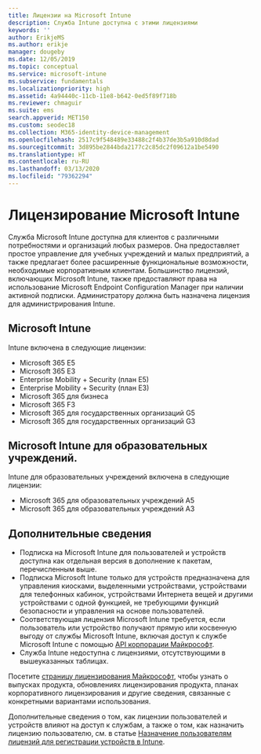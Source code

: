 ```yaml
---
title: Лицензии на Microsoft Intune
description: Служба Intune доступна с этими лицензиями
keywords: ''
author: ErikjeMS
ms.author: erikje
manager: dougeby
ms.date: 12/05/2019
ms.topic: conceptual
ms.service: microsoft-intune
ms.subservice: fundamentals
ms.localizationpriority: high
ms.assetid: 4a94440c-11cb-11e8-b642-0ed5f89f718b
ms.reviewer: chmaguir
ms.suite: ems
search.appverid: MET150
ms.custom: seodec18
ms.collection: M365-identity-device-management
ms.openlocfilehash: 2517c9f548489e33488c2f4b37de3b5a910d8dad
ms.sourcegitcommit: 3d895be2844bda2177c2c85dc2f09612a1be5490
ms.translationtype: HT
ms.contentlocale: ru-RU
ms.lasthandoff: 03/13/2020
ms.locfileid: "79362294"
---
```

# <a name="microsoft-intune-licensing"></a>Лицензирование Microsoft Intune
Служба Microsoft Intune доступна для клиентов с различными потребностями и организаций любых размеров. Она предоставляет простое управление для учебных учреждений и малых предприятий, а также предлагает более расширенные функциональные возможности, необходимые корпоративным клиентам. Большинство лицензий, включающих Microsoft Intune, также предоставляют права на использование Microsoft Endpoint Configuration Manager при наличии активной подписки. Администратору должна быть назначена лицензия для администрирования Intune.

## <a name="microsoft-intune"></a>Microsoft Intune
Intune включена в следующие лицензии:

- Microsoft 365 E5
- Microsoft 365 E3
- Enterprise Mobility + Security (план E5)
- Enterprise Mobility + Security (план E3)
- Microsoft 365 для бизнеса
- Microsoft 365 F3
- Microsoft 365 для государственных организаций G5
- Microsoft 365 для государственных организаций G3

## <a name="microsoft-intune-for-education"></a>Microsoft Intune для образовательных учреждений.
Intune для образовательных учреждений включена в следующие лицензии:

- Microsoft 365 для образовательных учреждений A5
- Microsoft 365 для образовательных учреждений A3

## <a name="additional-information"></a>Дополнительные сведения
- Подписка на Microsoft Intune для пользователей и устройств доступна как отдельная версия в дополнение к пакетам, перечисленным выше.
- Подписка Microsoft Intune только для устройств предназначена для управления киосками, выделенными устройствами, устройствами для телефонных кабинок, устройствами Интернета вещей и другими устройствами с одной функцией, не требующими функций безопасности и управления на основе пользователей.
- Соответствующая лицензия Microsoft Intune требуется, если пользователь или устройство получают прямую или косвенную выгоду от службы Microsoft Intune, включая доступ к службе Microsoft Intune с помощью [API корпорации Майкрософт](https://docs.microsoft.com/legal/microsoft-apis/terms-of-use).
- Служба Intune недоступна с лицензиями, отсутствующими в вышеуказанных таблицах.

Посетите [страницу лицензирования Майкрософт](https://www.microsoft.com/licensing/default), чтобы узнать о выпусках продукта, обновлениях лицензирования продукта, планах корпоративного лицензирования и другие сведения, связанные с конкретными вариантами использования.  

Дополнительные сведения о том, как лицензии пользователей и устройств влияют на доступ к службам, а также о том, как назначить лицензию пользователю, см. в статье [Назначение пользователям лицензий для регистрации устройств в Intune](licenses-assign.md).
